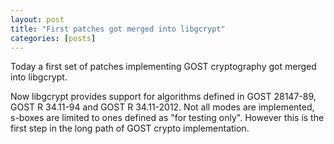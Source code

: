 ```yaml
---
layout: post
title: "First patches got merged into libgcrypt"
categories: [posts]
---
```


Today a first set of patches implementing GOST cryptography got merged into libgcrypt.

Now libgcrypt provides support for algorithms defined in GOST 28147-89,
GOST R 34.11-94 and GOST R 34.11-2012. Not all modes are implemented, s-boxes are limited to ones
defined as "for testing only". However this is the first step in the long path of GOST crypto implementation.
